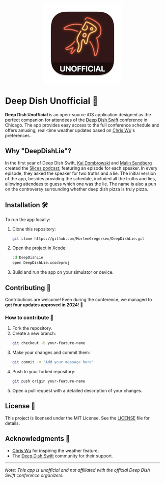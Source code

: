 <p align="center">
<img src="https://raw.githubusercontent.com/MortenGregersen/DeepDishLie/refs/heads/main/DeepDishApp/SharedAssets.xcassets/AppIcon.appiconset/mac256.png" alt="Deep Dish Unofficial Logo" />
</p>

# Deep Dish Unofficial 🍕

**Deep Dish Unofficial** is an open-source iOS application designed as the perfect companion for attendees of the [Deep Dish Swift](https://deepdishswift.com/) conference in Chicago. The app provides easy access to the full conference schedule and offers amusing, real-time weather updates based on [Chris Wu](https://chriswu.com)'s preferences.

## Why "DeepDishLie"?

In the first year of Deep Dish Swift, [Kai Dombrowski](https://kaidombrowski.com) and [Malin Sundberg](https://malinsundberg.com) created the [Slices podcast](https://podcasts.apple.com/us/podcast/slices-the-deep-dish-swift-podcast/id1670026071), featuring an episode for each speaker. In every episode, they asked the speaker for two truths and a lie. The initial version of the app, besides providing the schedule, included all the truths and lies, allowing attendees to guess which one was the lie. The name is also a pun on the controversy surrounding whether deep dish pizza is truly pizza.

## Installation 🛠️

To run the app locally:

1. Clone this repository:
   ```bash
   git clone https://github.com/MortenGregersen/DeepDishLie.git
   ```
2. Open the project in Xcode:
   ```bash
   cd DeepDishLie
   open DeepDishLie.xcodeproj
   ```
3. Build and run the app on your simulator or device.

## Contributing 🥰

Contributions are welcome! Even during the conference, we managed to **get four updates approved in 2024**! 🚀

### How to contribute 🤝

1. Fork the repository.
2. Create a new branch:
   ```bash
   git checkout -b your-feature-name
   ```
3. Make your changes and commit them:
   ```bash
   git commit -m "Add your message here"
   ```
4. Push to your forked repository:
   ```bash
   git push origin your-feature-name
   ```
5. Open a pull request with a detailed description of your changes.

## License 🔏

This project is licensed under the MIT License. See the [LICENSE](LICENSE) file for details.

## Acknowledgments 🙏

- [Chris Wu](https://chriswu.com) for inspiring the weather feature.
- The [Deep Dish Swift](https://deepdishswift.com/) community for their support.

---

*Note: This app is unofficial and not affiliated with the official Deep Dish Swift conference organizers.*
